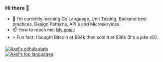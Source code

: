 ### Hi there 👋
- 🌱 I’m currently learning Go Language, Unit Testing, Backend best practices, Design Patterns, API's and Microservices.
- 📫 How to reach me: [My email](mailto:axelsomerseth@gmail.com)
- ⚡ Fun fact: I bought Bitcoin at $64k then sold it at $38k (It's a joke xD).

[![Axel's github stats](https://github-readme-stats.vercel.app/api?username=axelsomerseth&show_icons=true&theme=dracula&count_private=true)](https://github.com/axelsomerseth)  
[![Axel's top languages](https://github-readme-stats.vercel.app/api/top-langs/?username=axelsomerseth&layout=compact&theme=dracula&langs_count=7?hide=java,asp)](https://github.com/axelsomerseth/github-readme-stats)


<!--
**axelsomerseth/axelsomerseth** is a ✨ _special_ ✨ repository because its `README.md` (this file) appears on your GitHub profile.

Here are some ideas to get you started:

- 🔭 I’m currently working on ...
- 👯 I’m looking to collaborate on ...
- 🤔 I’m looking for help with ...
- 💬 Ask me about ...
- 😄 Pronouns: ...
-->
